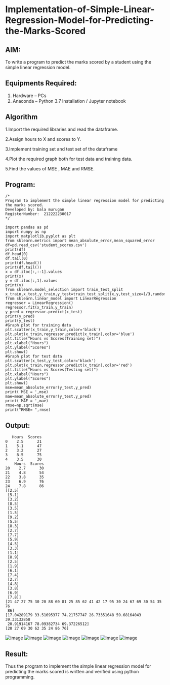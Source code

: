 # Implementation-of-Simple-Linear-Regression-Model-for-Predicting-the-Marks-Scored

## AIM:
To write a program to predict the marks scored by a student using the simple linear regression model.

## Equipments Required:
1. Hardware – PCs
2. Anaconda – Python 3.7 Installation / Jupyter notebook

## Algorithm
1.Import the required libraries and read the dataframe.

2.Assign hours to X and scores to Y.

3.Implement training set and test set of the dataframe

4.Plot the required graph both for test data and training data.

5.Find the values of MSE , MAE and RMSE.

## Program:
```
/*
Program to implement the simple linear regression model for predicting the marks scored.
Developed by: bala murugan
RegisterNumber:  212222230017
*/
```
```
import pandas as pd
import numpy as np
import matplotlib.pyplot as plt
from sklearn.metrics import mean_absolute_error,mean_squared_error
df=pd.read_csv('student_scores.csv')
print(df)
df.head(0)
df.tail(0)
print(df.head())
print(df.tail())
x = df.iloc[:,:-1].values
print(x)
y = df.iloc[:,1].values
print(y)
from sklearn.model_selection import train_test_split
x_train,x_test,y_train,y_test=train_test_split(x,y,test_size=1/3,random_state=0)
from sklearn.linear_model import LinearRegression
regressor = LinearRegression()
regressor.fit(x_train,y_train)
y_pred = regressor.predict(x_test)
print(y_pred)
print(y_test)
#Graph plot for training data
plt.scatter(x_train,y_train,color='black')
plt.plot(x_train,regressor.predict(x_train),color='blue')
plt.title("Hours vs Scores(Training set)")
plt.xlabel("Hours")
plt.ylabel("Scores")
plt.show()
#Graph plot for test data
plt.scatter(x_test,y_test,color='black')
plt.plot(x_train,regressor.predict(x_train),color='red')
plt.title("Hours vs Scores(Testing set)")
plt.xlabel("Hours")
plt.ylabel("Scores")
plt.show()
mse=mean_absolute_error(y_test,y_pred)
print('MSE = ',mse)
mae=mean_absolute_error(y_test,y_pred)
print('MAE = ',mae)
rmse=np.sqrt(mse)
print("RMSE= ",rmse)
```



## Output:
```
   Hours  Scores
0    2.5      21
1    5.1      47
2    3.2      27
3    8.5      75
4    3.5      30
    Hours  Scores
20    2.7      30
21    4.8      54
22    3.8      35
23    6.9      76
24    7.8      86
[[2.5]
 [5.1]
 [3.2]
 [8.5]
 [3.5]
 [1.5]
 [9.2]
 [5.5]
 [8.3]
 [2.7]
 [7.7]
 [5.9]
 [4.5]
 [3.3]
 [1.1]
 [8.9]
 [2.5]
 [1.9]
 [6.1]
 [7.4]
 [2.7]
 [4.8]
 [3.8]
 [6.9]
 [7.8]]
[21 47 27 75 30 20 88 60 81 25 85 62 41 42 17 95 30 24 67 69 30 54 35 76
 86]
[17.04289179 33.51695377 74.21757747 26.73351648 59.68164043 39.33132858
 20.91914167 78.09382734 69.37226512]
[20 27 69 30 62 35 24 86 76]

```
![image](https://github.com/Bala1511/Implementation-of-Simple-Linear-Regression-Model-for-Predicting-the-Marks-Scored/assets/118680410/c37d22c0-a3f6-4645-bb4c-a9daa02f6bb4)
![image](https://github.com/Bala1511/Implementation-of-Simple-Linear-Regression-Model-for-Predicting-the-Marks-Scored/assets/118680410/9b80e491-0610-49e4-bdbb-689359d00932)
![image](https://github.com/Bala1511/Implementation-of-Simple-Linear-Regression-Model-for-Predicting-the-Marks-Scored/assets/118680410/5c676e5c-a0b9-4e22-b798-1e76f1c5e446)
![image](https://github.com/Bala1511/Implementation-of-Simple-Linear-Regression-Model-for-Predicting-the-Marks-Scored/assets/118680410/28b35b48-e7c1-4e63-9f1c-d2b4d57a2919)
![image](https://github.com/Bala1511/Implementation-of-Simple-Linear-Regression-Model-for-Predicting-the-Marks-Scored/assets/118680410/9705b77e-db67-4c17-a70b-ef8c968b0944)
![image](https://github.com/Bala1511/Implementation-of-Simple-Linear-Regression-Model-for-Predicting-the-Marks-Scored/assets/118680410/f6e3ede1-a390-4b66-9f2d-c10d49a7ff09)
![image](https://github.com/Bala1511/Implementation-of-Simple-Linear-Regression-Model-for-Predicting-the-Marks-Scored/assets/118680410/65b110b2-4edb-4d25-8a32-691f054340d4)


## Result:
Thus the program to implement the simple linear regression model for predicting the marks scored is written and verified using python programming.
